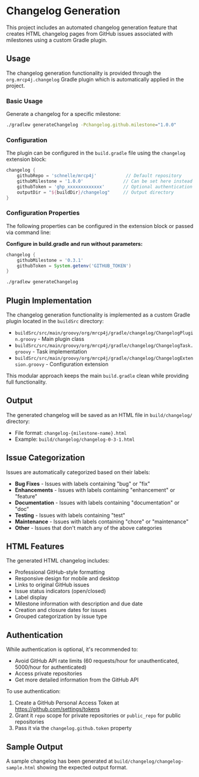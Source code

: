 # Changelog Generation

This project includes an automated changelog generation feature that creates HTML changelog pages from GitHub issues associated with milestones using a custom Gradle plugin.

## Usage

The changelog generation functionality is provided through the `org.mrcp4j.changelog` Gradle plugin which is automatically applied in the project.

### Basic Usage

Generate a changelog for a specific milestone:

```bash
./gradlew generateChangelog -Pchangelog.github.milestone="1.0.0"
```
### Configuration

The plugin can be configured in the `build.gradle` file using the `changelog` extension block:

```gradle
changelog {
    githubRepo = 'schnelle/mrcp4j'           // Default repository
    githubMilestone = '1.0.0'               // Can be set here instead of command line
    githubToken = 'ghp_xxxxxxxxxxxxx'       // Optional authentication token
    outputDir = "${buildDir}/changelog"     // Output directory
}
```

### Configuration Properties

The following properties can be configured in the extension block or passed via command line:

**Configure in build.gradle and run without parameters:**
```gradle
changelog {
    githubMilestone = '0.3.1'
    githubToken = System.getenv('GITHUB_TOKEN')
}
```
```bash
./gradlew generateChangelog
```

## Plugin Implementation

The changelog generation functionality is implemented as a custom Gradle plugin located in the `buildSrc` directory:

- `buildSrc/src/main/groovy/org/mrcp4j/gradle/changelog/ChangelogPlugin.groovy` - Main plugin class
- `buildSrc/src/main/groovy/org/mrcp4j/gradle/changelog/ChangelogTask.groovy` - Task implementation
- `buildSrc/src/main/groovy/org/mrcp4j/gradle/changelog/ChangelogExtension.groovy` - Configuration extension

This modular approach keeps the main `build.gradle` clean while providing full functionality.

## Output

The generated changelog will be saved as an HTML file in `build/changelog/` directory:

- File format: `changelog-{milestone-name}.html`
- Example: `build/changelog/changelog-0-3-1.html`

## Issue Categorization

Issues are automatically categorized based on their labels:

- **Bug Fixes** - Issues with labels containing "bug" or "fix"
- **Enhancements** - Issues with labels containing "enhancement" or "feature"  
- **Documentation** - Issues with labels containing "documentation" or "doc"
- **Testing** - Issues with labels containing "test"
- **Maintenance** - Issues with labels containing "chore" or "maintenance"
- **Other** - Issues that don't match any of the above categories

## HTML Features

The generated HTML changelog includes:

- Professional GitHub-style formatting
- Responsive design for mobile and desktop
- Links to original GitHub issues
- Issue status indicators (open/closed)
- Label display
- Milestone information with description and due date
- Creation and closure dates for issues
- Grouped categorization by issue type

## Authentication

While authentication is optional, it's recommended to:

- Avoid GitHub API rate limits (60 requests/hour for unauthenticated, 5000/hour for authenticated)
- Access private repositories
- Get more detailed information from the GitHub API

To use authentication:

1. Create a GitHub Personal Access Token at https://github.com/settings/tokens
2. Grant it `repo` scope for private repositories or `public_repo` for public repositories
3. Pass it via the `changelog.github.token` property

## Sample Output

A sample changelog has been generated at `build/changelog/changelog-sample.html` showing the expected output format.
